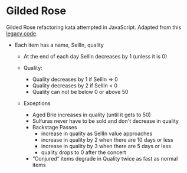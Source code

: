 # Gilded Rose

Gilded Rose refactoring kata attempted in JavaScript. Adapted from this [legacy code](https://github.com/emilybache/GildedRose-Refactoring-Kata/blob/main/js-jasmine/src/gilded_rose.js).

- Each item has a name, SellIn, quality
  - At the end of each day SellIn decreases by 1 (unless it is 0)
  - Quality:
    - Quality decreases by 1 if SellIn => 0
    - Quality decreases by 2 if SellIn < 0
    - Quality can not be below 0 or above 50

  - Exceptions
    - Aged Brie increases in quality (until it gets to 50)
    - Sulfuras never have to be sold and don't decrease in quality
    - Backstage Passes
      - increase in quality as SellIn value approaches
      - increase in quality by 2 when there are 10 days or less
      - increase in quality by 3 when there are 5 days or less
      - quality drops to 0 after the concert
    - “Conjured” items degrade in Quality twice as fast as normal items